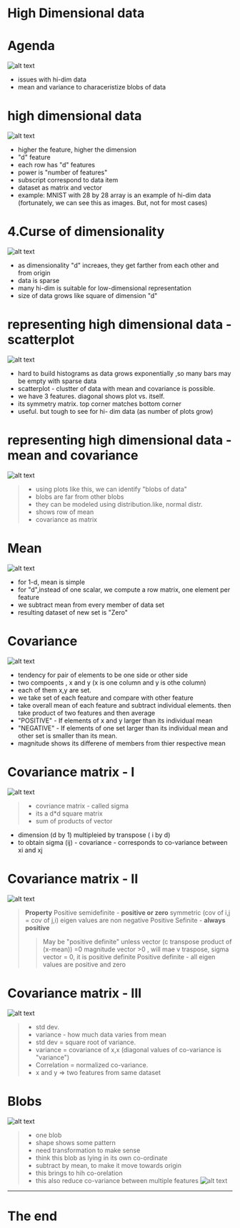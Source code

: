 # High Dimensional data

# Agenda
![alt text](image-2.png)
- issues with hi-dim data
- mean and variance to characeristize blobs of data

# high dimensional data 
![alt text](image-3.png)
- higher the feature, higher the dimension
- "d" feature
- each row has "d" features
- power is "number of features"
- subscript correspond to data item
- dataset as matrix and vector
- example: MNIST with 28 by 28 array is an example of hi-dim data (fortunately, we can see this as images. But, not for most cases)

# 4.Curse of dimensionality
![alt text](image-4.png)
- as dimensionality "d" increaes, they get farther from each other and from origin
- data is sparse
- many hi-dim is suitable for low-dimensional representation
- size of data grows like square of dimension "d"


# representing high dimensional data - scatterplot
![alt text](image-5.png)

- hard to build histograms as data grows exponentially ,so many bars may be empty with sparse data
- scatterplot - clustter of data with mean and covariance is possible.
- we have 3 features. diagonal shows plot vs. itself.
- its symmetry matrix. top corner matches bottom corner
- useful. but tough to see for hi- dim data (as number of plots grow)

# representing high dimensional data - mean and covariance
![alt text](image-6.png)
> - using plots like this, we can identify "blobs of data"
> - blobs are far from other blobs
> - they can be modeled using distribution.like, normal distr.
> - shows row of mean
> - covariance as matrix


# Mean
![alt text](image-7.png)
- for 1-d, mean is simple
- for "d",instead of one scalar, we compute a row matrix, one element per feature 
- we subtract mean from every member of data set
- resulting dataset of new set is "Zero"

# Covariance
![alt text](image-8.png)

- tendency for pair of elements to be one side or other side
- two compoents , x and y (x is one column and y is othe column)
- each of them x,y are set.
- we take set of each feature and compare with other feature
- take overall mean of each feature and subtract individual elements. then take product of two features and then average
- "POSITIVE" - If elements of x and y larger than its individual mean
- "NEGATIVE" - If elements of one set larger than its individual mean and other set is smaller than its mean.
- magnitude shows its differene of members from thier respective mean

# Covariance matrix - I
![alt text](image-9.png)

> - covriance matrix - called sigma
> - its a d*d square matrix
> - sum of products of vector
- dimension (d by 1) multipleied by transpose ( i by d)
- to obtain sigma (ij) - covariance - corresponds to co-variance between xi and xj

# Covariance matrix - II
![alt text](image-10.png)
> **Property**
> Positive semidefinite  - **positive or zero**
> symmetric (cov of i,j = cov of j,i)
> eigen values are non negative
> Positive Sefinite  - **always positive**
> > May be "positive definite" unless vector (c transpose product of (x-mean)) =0 
> magnitude vector >0 , will mae v traspose, sigma vector = 0, it is positive definite
> Positive definite - all eigen values are positive and zero

# Covariance matrix - III
![alt text](image-11.png)

> - std dev.
> - variance - how much data varies from mean
> - std dev =  square root of variance.
> - variance = covariance of x,x (diagonal values of co-variance is "variance")
> - Correlation = normalized co-variance.
> - x and y => two features from same dataset

# Blobs
![alt text](image-12.png)

> - one blob
> - shape shows some pattern
> - need transformation to make sense
> - think this blob as lying in its own co-ordinate
> - subtract by mean, to make it move towards origin
> - this brings to hih co-orelation 
> - this also reduce co-variance between multiple features
![alt text](image-13.png)

---
# The end